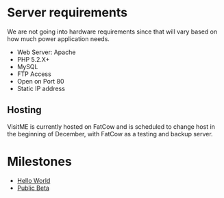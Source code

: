 # Server requirements #
We are not going into hardware requirements since that will vary based on how much power application needs.

  * Web Server: Apache
  * PHP 5.2.X+
  * MySQL
  * FTP Access
  * Open on Port 80
  * Static IP address

## Hosting ##

VisitME is currently hosted on FatCow and is scheduled to change host in the beginning of December, with FatCow as a testing and backup server.

# Milestones #

  * [Hello World](HelloWorld.md)
  * [Public Beta](PublicBeta.md)